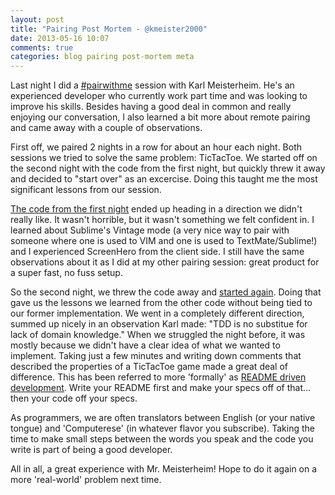 ```yaml
---
layout: post
title: "Pairing Post Mortem - @kmeister2000"
date: 2013-05-16 10:07
comments: true
categories: blog pairing post-mortem meta
---
```


Last night I did a [#pairwithme](http://pairprogramwith.me) session with Karl Meisterheim.  He's an experienced developer who currently work part time and was looking to improve his skills.  Besides having a good deal in common and really enjoying our conversation, I also learned a bit more about remote pairing and came away with a couple of observations.

First off, we paired 2 nights in a row for about an hour each night.  Both sessions we tried to solve the same problem:  TicTacToe.  We started off on the second night with the code from the first night, but quickly threw it away and decided to "start over" as an excercise.  Doing this taught me the most significant lessons from our session.

[The code from the first night](https://gist.github.com/kmeister2000/5581429) ended up heading in a direction we didn't really like.  It wasn't horrible, but it wasn't something we felt confident in.  I learned about Sublime's Vintage mode (a very nice way to pair with someone where one is used to VIM and one is used to TextMate/Sublime!) and I experienced ScreenHero from the client side.  I still have the same observations about it as I did at my other pairing session:  great product for a super fast, no fuss setup.

So the second night, we threw the code away and [started again](https://gist.github.com/marksim/5592334).  Doing that gave us the lessons we learned from the other code without being tied to our former implementation.  We went in a completely different direction, summed up nicely in an observation Karl made: "TDD is no substitue for lack of domain knowledge."  When we struggled the night before, it was mostly because we didn't have a clear idea of what we wanted to implement.  Taking just a few minutes and writing down comments that described the properties of a TicTacToe game made a great deal of difference.  This has been referred to more 'formally' as [README driven development](http://tom.preston-werner.com/2010/08/23/readme-driven-development.html).  Write your README first and make your specs off of that... then your code off your specs.

As programmers, we are often translators between English (or your native tongue) and 'Computerese' (in whatever flavor you subscribe).  Taking the time to make small steps between the words you speak and the code you write is part of being a good developer.

All in all, a great experience with Mr. Meisterheim!  Hope to do it again on a more 'real-world' problem next time.
